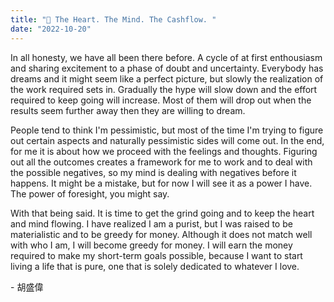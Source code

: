 ```yaml
---
title: "🚀 The Heart. The Mind. The Cashflow. "
date: "2022-10-20"
---
```


In all honesty, we have all been there before. A cycle of at first
enthousiasm and sharing excitement to a phase of doubt and uncertainty.
Everybody has dreams and it might seem like a perfect picture, but
slowly the realization of the work required sets in. Gradually the hype
will slow down and the effort required to keep going will increase. Most
of them will drop out when the results seem further away then they are
willing to dream.

People tend to think I'm pessimistic, but most of the time I'm trying to
figure out certain aspects and naturally pessimistic sides will come
out. In the end, for me it is about how we proceed with the feelings and
thoughts. Figuring out all the outcomes creates a framework for me to
work and to deal with the possible negatives, so my mind is dealing with
negatives before it happens. It might be a mistake, but for now I will
see it as a power I have. The power of foresight, you might say.

With that being said. It is time to get the grind going and to keep the
heart and mind flowing. I have realized I am a purist, but I was raised
to be materialistic and to be greedy for money. Although it does not
match well with who I am, I will become greedy for money. I will earn
the money required to make my short-term goals possible, because I want
to start living a life that is pure, one that is solely dedicated to whatever I love.

<p>- 胡盛偉</p>
